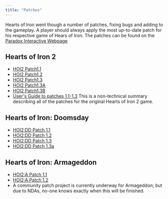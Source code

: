 ```yaml
---
title: "Patches"
---
```


Hearts of Iron went though a number of patches, fixing bugs and adding
to the gameplay. A player should always apply the most up-to-date patch
for his respective game of Hears of Iron. The patches can be found on
the [Paradox Interactive
Webpage](http://www.paradoxplaza.com/Downloads.asp)

##  Hearts of Iron 2 

-   [HOI2 Patch1.1](/HOI2_Patch1.1 "HOI2 Patch1.1")
-   [HOI2 Patch1.2](/HOI2_Patch1.2 "HOI2 Patch1.2")
-   [HOI2 Patch1.3](/HOI2_Patch1.3 "HOI2 Patch1.3")
-   [HOI2 Patch1.3A](/HOI2_Patch1.3A "HOI2 Patch1.3A")
-   [HOI2 Patch1.3B](/HOI2_Patch1.3B "HOI2 Patch1.3B")
-   [User's Guide to patches
    1.1-1.3](/User%27s_guide_to_versions_1.1,_1.2_and_1.3_consolidated "User's guide to versions 1.1, 1.2 and 1.3 consolidated")
    This is a non-technical summary describing all of the patches for
    the original Hearts of Iron 2 game.

##  Hearts of Iron: Doomsday 

-   [HOI2:DD Patch
    1.1](https://hoi2.paradoxwikis.com/DD_Patch_1.1 "hoi2:DD Patch 1.1")
-   [HOI2:DD Patch
    1.2](https://hoi2.paradoxwikis.com/DD_Patch_1.2 "hoi2:DD Patch 1.2")
-   [HOI2:DD Patch
    1.3](https://hoi2.paradoxwikis.com/DD_Patch_1.3 "hoi2:DD Patch 1.3")
-   [HOI2:DD Patch
    1.3a](https://hoi2.paradoxwikis.com/DD_Patch_1.3a "hoi2:DD Patch 1.3a")

##  Hearts of Iron: Armageddon 

-   [HOI2:A Patch
    1.1](https://hoi2.paradoxwikis.com/A_Patch_1.1 "hoi2:A Patch 1.1")
-   [HOI2:A Patch
    1.2](https://hoi2.paradoxwikis.com/A_Patch_1.2 "hoi2:A Patch 1.2")
-   A community patch project is currently underway for Armageddon; but
    due to NDAs, no-one knows exactly when this will be finished.
